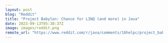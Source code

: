 ```yaml
---
layout: post
blog: "Reddit"
title: "Project Babylon: Chance for LINQ (and more) in Java"
date: 2023-09-13T05:38:37Z
image: images/reddit.png
remote_url: "https://www.reddit.com/r/java/comments/16helpc/project_babylon_chance_for_linq_and_more_in_java/"
---
```


